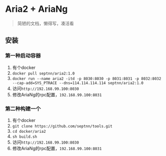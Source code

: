 # Aria2 + AriaNg

> 简陋的文档，懒得写，凑活看

## 安装

### 第一种启动容器

1. 有个docker
2. `docker pull septnn/aria2:1.0`
3. `docker run --name aria2 -itd -p 8030:8030 -p 8031:8031 -p 8032:8032 --cap-add=SYS_PTRACE --dns=114.114.114.114 septnn/aria2:1.0`
4. 访问`http://192.168.99.100:8030`
5. 修改AriaNg的rpc配置，`192.168.99.100:8031`

### 第二种构建一个

1. 有个docker
2. `git clone https://github.com/septnn/tools.git`
3. `cd docker/aria2`
4. `sh build.sh`
5. 访问`http://192.168.99.100:8030`
6. 修改AriaNg的rpc配置，`192.168.99.100:8031`

